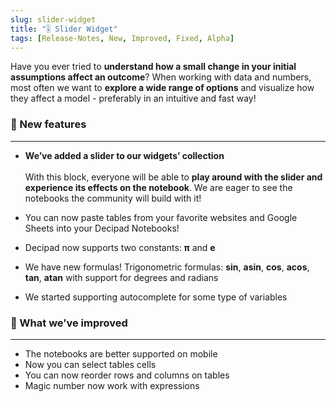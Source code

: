 ```yaml
---
slug: slider-widget
title: "🎚 Slider Widget"
tags: [Release-Notes, New, Improved, Fixed, Alpha]
---
```


Have you ever tried to **understand how a small change in your initial assumptions affect an outcome**? When working with data and numbers, most often we want to **explore a wide range of options** and visualize how they affect a model - preferably in an intuitive and fast way!

### 🌱 New features
---

- **We’ve added a slider to our widgets’ collection** <br></br>
With this block, everyone will be able to **play around with the slider and experience its effects on the notebook**. We are eager to see the notebooks the community will build with it!

- You can now paste tables from your favorite websites and Google Sheets into your Decipad Notebooks!
- Decipad now supports two constants: **π** and **e**
- We have new formulas! Trigonometric formulas: **sin**, **asin**, **cos**, **acos**, **tan**, **atan** with support for degrees and radians
- We started supporting autocomplete for some type of variables

### 💪 What we’ve improved
---
- The notebooks are better supported on mobile
- Now you can select tables cells
- You can now reorder rows and columns on tables
- Magic number now work with expressions
